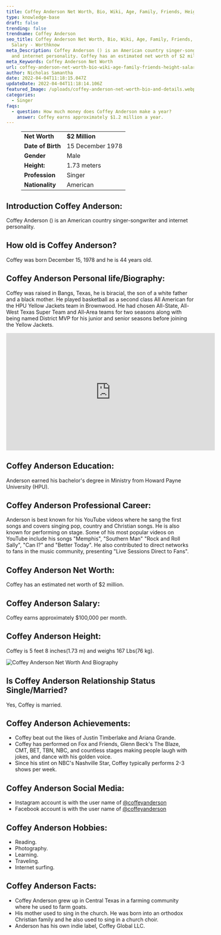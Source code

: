 ```yaml
---
title: Coffey Anderson Net Worth, Bio, Wiki, Age, Family, Friends, Height & Salary
type: knowledge-base
draft: false
trending: false
trendname: Coffey Anderson
seo_title: Coffey Anderson Net Worth, Bio, Wiki, Age, Family, Friends, Height &
  Salary - Worthknow
meta_Description: Coffey Anderson () is an American country singer-songwriter
  and internet personality. Coffey has an estimated net worth of $2 million.
meta_Keywords: Coffey Anderson Net Worth
url: coffey-anderson-net-worth-bio-wiki-age-family-friends-height-salary
author: Nicholas Samantha
date: 2022-04-04T11:18:15.047Z
updateDate: 2022-04-04T11:18:14.106Z
featured_Image: /uploads/coffey-anderson-net-worth-bio-and-details.webp
categories:
  - Singer
faqs:
  - question: How much money does Coffey Anderson make a year?
    answer: Coffey earns approximately $1.2 million a year.
---
```

<figure class="wp-block-table is-style-stripes">
  <table>
    <tbody>
      <tr>
        <td>
          <strong>Net Worth</strong>
        </td>
        <td>
          <strong>$2 Million</strong>
        </td>
      </tr>
      <tr>
        <td>
          <strong>Date of Birth</strong>
        </td>
        <td>15 December 1978</td>
      </tr>
      <tr>
        <td>
          <strong>Gender</strong>
        </td>
        <td>Male</td>
      </tr>
      <tr>
        <td>
          <strong>Height:</strong>
        </td>
        <td>1.73 meters</td>
      </tr>
      <tr>
        <td>
          <strong>Profession</strong>
        </td>
        <td>Singer</td>
      </tr>
      <tr>
        <td>
          <strong>Nationality</strong>
        </td>
        <td>American</td>
      </tr>
    </tbody>
  </table>
</figure>

## **Introduction Coffey Anderson:**

Coffey Anderson () is an American country singer-songwriter and internet personality.

## **How old is Coffey Anderson?**

Coffey was born December 15, 1978 and he is 44 years old.

## **Coffey Anderson Personal life/Biography:**

Coffey was raised in Bangs, Texas, he is biracial, the son of a white father and a black mother. He played basketball as a second class All American for the HPU Yellow Jackets team in Brownwood. He had chosen All-State, All-West Texas Super Team and All-Area teams for two seasons along with being named District MVP for his junior and senior seasons before joining the Yellow Jackets.

<iframe width="560" height="315" src="https://www.youtube.com/embed/bAorbY2tu0M" title="YouTube video player" frameborder="0" allow="accelerometer; autoplay; clipboard-write; encrypted-media; gyroscope; picture-in-picture" allowfullscreen></iframe>

## **Coffey Anderson Education:**

Anderson earned his bachelor's degree in Ministry from Howard Payne University (HPU).

## **Coffey Anderson Professional Career:**

Anderson is best known for his YouTube videos where he sang the first songs and covers singing pop, country and Christian songs. He is also known for performing on stage. Some of his most popular videos on YouTube include his songs "Memphis", "Southern Man" "Rock and Roll Sally", "Can I?" and "Better Today". He also contributed to direct networks to fans in the music community, presenting "Live Sessions Direct to Fans".

## **Coffey Anderson Net Worth:**

Coffey has an estimated net worth of $2 million.

## **Coffey Anderson Salary:**

Coffey earns approximately $100,000 per month.

## **Coffey Anderson Height:**

Coffey is 5 feet 8 inches(1.73 m) and weighs 167 Lbs(76 kg).

![Coffey Anderson Net Worth And Biography](/uploads/coffey-anderson-net-worth-.webp)

## **Is Coffey Anderson Relationship Status Single/Married?**

Yes, Coffey is married.

## **Coffey Anderson Achievements:**

* Coffey beat out the likes of Justin Timberlake and Ariana Grande. 
* Coffey has performed on Fox and Friends, Glenn Beck's The Blaze, CMT, BET, TBN, NBC, and countless stages making people laugh with jokes, and dance with his golden voice. 
* Since his stint on NBC's Nashville Star, Coffey typically performs 2-3 shows per week.

## **Coffey Anderson Social Media:**

* Instagram account is with the user name of <a href="https://www.instagram.com/coffeyanderson/" target="_blank" rel="nofollow" rel="noopener">@coffeyanderson</a>
*  Facebook account is with the user name of <a href="https://www.facebook.com/coffeyanderson" target="_blank" rel="nofollow" rel="noopener">@coffeyanderson</a>

## **Coffey Anderson Hobbies:**

* Reading.
* Photography.
* Learning.
* Traveling.
* Internet surfing.

## **Coffey Anderson Facts:**

* Coffey Anderson grew up in Central Texas in a farming community where he used to farm goats. 
* His mother used to sing in the church. He was born into an orthodox Christian family and he also used to sing in a church choir. 
* Anderson has his own indie label, Coffey Global LLC.